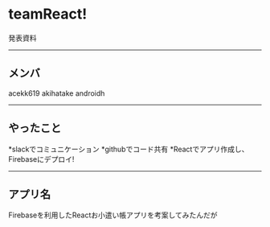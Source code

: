 # teamReact!　
発表資料

---
## メンバ
acekk619
akihatake
androidh

---
## やったこと
*slackでコミュニケーション
*githubでコード共有
*Reactでアプリ作成し、Firebaseにデプロイ!

---

## アプリ名
Firebaseを利用したReactお小遣い帳アプリを考案してみたんだが



